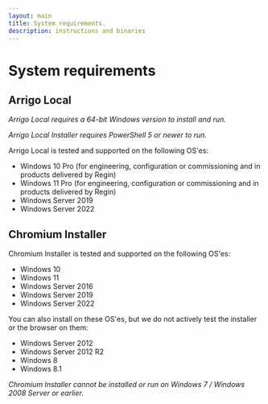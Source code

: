 ```yaml
---
layout: main
title: System requirements.
description: instructions and binaries
---
```

# System requirements

## Arrigo Local

*Arrigo Local requires a 64-bit Windows version to install and run.*

*Arrigo Local Installer requires PowerShell 5 or newer to run.*

Arrigo Local is tested and supported on the following OS'es:

* Windows 10 Pro (for engineering, configuration or commissioning and in products delivered by Regin)
* Windows 11 Pro (for engineering, configuration or commissioning and in products delivered by Regin)
* Windows Server 2019
* Windows Server 2022

## Chromium Installer

Chromium Installer is tested and supported on the following OS'es:

* Windows 10
* Windows 11
* Windows Server 2016
* Windows Server 2019
* Windows Server 2022

You can also install on these OS'es, but we do not actively test the installer or the browser on them:

* Windows Server 2012
* Windows Server 2012 R2
* Windows 8
* Windows 8.1

*Chromium Installer cannot be installed or run on Windows 7 / Windows 2008 Server or earlier.*
